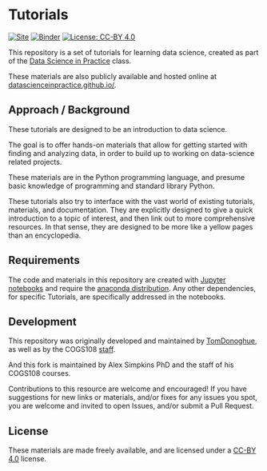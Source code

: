 # Tutorials

[![Site](https://img.shields.io/static/v1.svg?label=website&message=link&color=informational)](https://datascienceinpractice.github.io/)
[![Binder](https://mybinder.org/badge.svg)](https://mybinder.org/v2/gh/COGS108/Tutorials/master)
[![License: CC-BY 4.0](https://img.shields.io/badge/License-CC--BY%204.0-lightgrey.svg)](https://creativecommons.org/licenses/by/4.0/)

This repository is a set of tutorials for learning data science, created as part of the 
[Data Science in Practice](https://github.com/COGS108/Overview) class.

These materials are also publicly available and hosted online at 
[datascienceinpractice.github.io/](https://datascienceinpractice.github.io/).

## Approach / Background

These tutorials are designed to be an introduction to data science.

The goal is to offer hands-on materials that allow for getting started with finding and analyzing data, 
in order to build up to working on data-science related projects.

These materials are in the Python programming language, and presume basic knowledge of programming and standard library Python.

These tutorials also try to interface with the vast world of existing tutorials, materials, and documentation. 
They are explicitly designed to give a quick introduction to a topic of interest, and then link out to more comprehensive resources. 
In that sense, they are designed to be more like a yellow pages than an encyclopedia.

## Requirements

The code and materials in this repository are created with 
[Jupyter notebooks](http://jupyter.org) and require the 
[anaconda distribution](https://www.anaconda.com/download/). 
Any other dependencies, for specific Tutorials, are specifically addressed in the notebooks.

## Development

This repository was originally developed and maintained by 
[TomDonoghue](https://github.com/TomDonoghue/), 
as well as by the COGS108 
[staff](https://github.com/COGS108/Overview/blob/master/CONTRIBUTORS.md).

And this fork is maintained by Alex Simpkins PhD and the staff of his COGS108 courses.

Contributions to this resource are welcome and encouraged! 
If you have suggestions for new links or materials, and/or fixes for any issues you spot, 
you are welcome and invited to open Issues, and/or submit a Pull Request.

## License

These materials are made freely available, and are licensed under a [CC-BY 4.0](https://creativecommons.org/licenses/by/4.0/) license.
